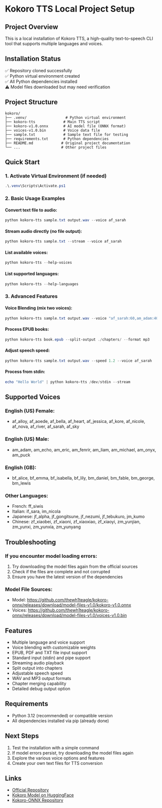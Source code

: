 # Kokoro TTS Local Project Setup

## Project Overview

This is a local installation of Kokoro TTS, a high-quality text-to-speech CLI tool that supports multiple languages and voices.

## Installation Status

✅ Repository cloned successfully  
✅ Python virtual environment created  
✅ All Python dependencies installed  
⚠️ Model files downloaded but may need verification

## Project Structure

```
kokoro/
├── .venv/                  # Python virtual environment
├── kokoro-tts             # Main TTS script
├── kokoro-v1.0.onnx       # AI model file (ONNX format)
├── voices-v1.0.bin        # Voice data file
├── sample.txt             # Sample text file for testing
├── requirements.txt       # Python dependencies
├── README.md             # Original project documentation
└── ...                   # Other project files
```

## Quick Start

### 1. Activate Virtual Environment (if needed)

```powershell
.\.venv\Scripts\Activate.ps1
```

### 2. Basic Usage Examples

#### Convert text file to audio:

```powershell
python kokoro-tts sample.txt output.wav --voice af_sarah
```

#### Stream audio directly (no file output):

```powershell
python kokoro-tts sample.txt --stream --voice af_sarah
```

#### List available voices:

```powershell
python kokoro-tts --help-voices
```

#### List supported languages:

```powershell
python kokoro-tts --help-languages
```

### 3. Advanced Features

#### Voice Blending (mix two voices):

```powershell
python kokoro-tts sample.txt output.wav --voice "af_sarah:60,am_adam:40"
```

#### Process EPUB books:

```powershell
python kokoro-tts book.epub --split-output ./chapters/ --format mp3
```

#### Adjust speech speed:

```powershell
python kokoro-tts sample.txt output.wav --speed 1.2 --voice af_sarah
```

#### Process from stdin:

```powershell
echo "Hello World" | python kokoro-tts /dev/stdin --stream
```

## Supported Voices

### English (US) Female:

- af_alloy, af_aoede, af_bella, af_heart, af_jessica, af_kore, af_nicole, af_nova, af_river, af_sarah, af_sky

### English (US) Male:

- am_adam, am_echo, am_eric, am_fenrir, am_liam, am_michael, am_onyx, am_puck

### English (GB):

- bf_alice, bf_emma, bf_isabella, bf_lily, bm_daniel, bm_fable, bm_george, bm_lewis

### Other Languages:

- French: ff_siwis
- Italian: if_sara, im_nicola
- Japanese: jf_alpha, jf_gongitsune, jf_nezumi, jf_tebukuro, jm_kumo
- Chinese: zf_xiaobei, zf_xiaoni, zf_xiaoxiao, zf_xiaoyi, zm_yunjian, zm_yunxi, zm_yunxia, zm_yunyang

## Troubleshooting

### If you encounter model loading errors:

1. Try downloading the model files again from the official sources
2. Check if the files are complete and not corrupted
3. Ensure you have the latest version of the dependencies

### Model File Sources:

- Model: https://github.com/thewh1teagle/kokoro-onnx/releases/download/model-files-v1.0/kokoro-v1.0.onnx
- Voices: https://github.com/thewh1teagle/kokoro-onnx/releases/download/model-files-v1.0/voices-v1.0.bin

## Features

- Multiple language and voice support
- Voice blending with customizable weights
- EPUB, PDF and TXT file input support
- Standard input (stdin) and pipe support
- Streaming audio playback
- Split output into chapters
- Adjustable speech speed
- WAV and MP3 output formats
- Chapter merging capability
- Detailed debug output option

## Requirements

- Python 3.12 (recommended) or compatible version
- All dependencies installed via pip (already done)

## Next Steps

1. Test the installation with a simple command
2. If model errors persist, try downloading the model files again
3. Explore the various voice options and features
4. Create your own text files for TTS conversion

## Links

- [Official Repository](https://github.com/nazdridoy/kokoro-tts)
- [Kokoro Model on HuggingFace](https://huggingface.co/hexgrad/Kokoro-82M)
- [Kokoro-ONNX Repository](https://github.com/thewh1teagle/kokoro-onnx)
